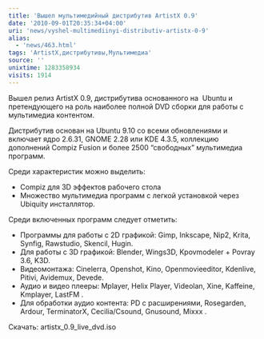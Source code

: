 ```yaml
---
title: 'Вышел мультимедийный дистрибутив ArtistX 0.9'
date: '2010-09-01T20:35:34+04:00'
uri: 'news/vyshel-multimediinyi-distributiv-artistx-0-9'
alias: 
  - 'news/463.html'
tags: 'ArtistX,дистрибутивы,Мультимедиа'
source: ''
unixtime: 1283358934
visits: 1914
---
```

Вышел релиз ArtistX 0.9, дистрибутива основанного на  Ubuntu и претендующего на роль наиболее полной DVD сборки для работы с мультимедиа контентом.

Дистрибутив основан на Ubuntu 9.10 со всеми обновлениями и включает ядро 2.6.31, GNOME 2.28 или KDE 4.3.5, коллекцию дополнений Compiz Fusion и более 2500 “свободных” мультимедиа программ.

Среди характеристик можно выделить:

*   Compiz для 3D эффектов рабочего стола
*   Множество мультимедиа программ с легкой установкой через Ubiquity инсталлятор.

Среди включенных программ следует отметить:

*   Программы для работы с 2D графикой: Gimp, Inkscape, Nip2, Krita, Synfig, Rawstudio, Skencil, Hugin.
*   Для работы с 3D графикой: Blender, Wings3D, Kpovmodeler + Povray 3.6, K3D.
*   Видеомонтажа: Cinelerra, Openshot, Kino, Openmovieeditor, Kdenlive, Pitivi, Avidemux, Devede.
*   Аудио и видео плееры: Mplayer, Helix Player, Videolan, Xine, Kaffeine, Kmplayer, LastFM .
*   Для обработки аудио контента: PD с расширениями, Rosegarden, Ardour, TerminatorX, Cecilia/Csound, Gnusound, Mixxx .

Скачать: artistx\_0.9\_live\_dvd.iso
